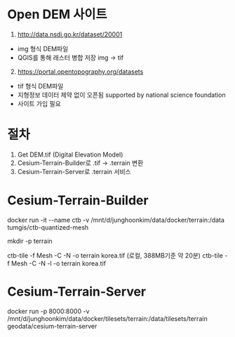 
# Open DEM 사이트
1. http://data.nsdi.go.kr/dataset/20001
  -  img 형식 DEM파일
  - QGIS를 통해 래스터 병합 저장 img -> tif

2. https://portal.opentopography.org/datasets
  - tif 형식 DEM파일
  - 지형정보 데이터 제약 없이 오픈됨 supported by national science foundation
  - 사이트 가입 필요


# 절차
1. Get DEM.tif (Digital Elevation Model)
2. Cesium-Terrain-Builder로 .tif -> .terrain 변환
3. Cesium-Terrain-Server로 .terrain 서비스



# Cesium-Terrain-Builder
docker run -it --name ctb -v /mnt/d/junghoonkim/data/docker/terrain:/data tumgis/ctb-quantized-mesh

mkdir -p terrain

ctb-tile -f Mesh -C -N -o terrain korea.tif (로컬, 388MB기준 약 20분)
ctb-tile -f Mesh -C -N -l -o terrain korea.tif

# Cesium-Terrain-Server
docker run -p 8000:8000 -v /mnt/d/junghoonkim/data/docker/tilesets/terrain:/data/tilesets/terrain geodata/cesium-terrain-server
